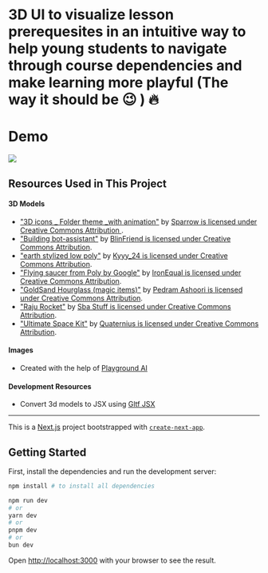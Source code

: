 # 3D UI to visualize lesson prerequesites in an intuitive way to help young students to navigate through course dependencies and make learning more playful (The way it should be 😉  ) 🔥
# Demo
![](/public/demo.gif)
## Resources Used in This Project

#### 3D Models

- ["3D icons _ Folder theme _with animation"](https://sketchfab.com/3d-models/3d-icons---folder-theme--with-animation-51aeba9d6eda4d1e9882c1e1d4bcfd5f) by [Sparrow is licensed under Creative Commons Attribution ](http://creativecommons.org/licenses/by/4.0/).
- ["Building bot-assistant"](https://sketchfab.com/3d-models/building-bot-assistant-727590a0212d4f7490a6d0c8a2b3451c) by [BlinFriend is licensed under Creative Commons Attribution](http://creativecommons.org/licenses/by/4.0/).
- ["earth stylized low poly"](https://sketchfab.com/3d-models/earth-stylized-low-poly-9e6269b0ce7e49f7a86e750801dda458) by [Kyyy_24 is licensed under Creative Commons Attribution](http://creativecommons.org/licenses/by/4.0/).
- ["Flying saucer from Poly by Google"](https://sketchfab.com/3d-models/flying-saucer-from-poly-by-google-8e103a96696d4b4cbf01a2fcfe551ba0) by [IronEqual is licensed under Creative Commons Attribution](http://creativecommons.org/licenses/by/4.0/).
- ["GoldSand Hourglass (magic items)"](https://sketchfab.com/3d-models/goldsand-hourglass-magic-items-44c583890d29450c8453eabe18a76c13) by [Pedram Ashoori is licensed under Creative Commons Attribution](http://creativecommons.org/licenses/by/4.0/).
- ["Raju Rocket"](https://sketchfab.com/3d-models/raju-rocket-647837fc0f4e47afbb536e513caf2edd) by [Sba Stuff is licensed under Creative Commons Attribution](http://creativecommons.org/licenses/by/4.0/).
- ["Ultimate Space Kit"](https://sketchfab.com/3d-models/raju-rocket-647837fc0f4e47afbb536e513caf2edd) by [Quaternius is licensed under Creative Commons Attribution](https://creativecommons.org/publicdomain/zero/1.0/).

#### Images

- Created with the help of [Playground AI](https://playgroundai.com/)

#### Development Resources

- Convert 3d models to JSX using [Gltf JSX](https://github.com/pmndrs/gltfjsx)



---

This is a [Next.js](https://nextjs.org/) project bootstrapped with [`create-next-app`](https://github.com/vercel/next.js/tree/canary/packages/create-next-app).

## Getting Started

First, install the dependencies and run the development server:

```bash
npm install # to install all dependencies

npm run dev
# or
yarn dev
# or
pnpm dev
# or
bun dev
```

Open [http://localhost:3000](http://localhost:3000) with your browser to see the result.

